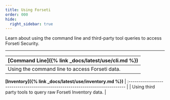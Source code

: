 ```yaml
---
title: Using Forseti
order: 000
hide:
  right_sidebar: true
---
```

Learn about using the command line and third-party tool queries to
access Forseti Security.

---

| **[Command Line]({% link _docs/latest/use/cli.md %})** |
| :---------------------------------------------------------------------------- |
| Using the command line to access Forseti data. |

**[Inventory]({% link _docs/latest/use/inventory.md %})**
| :---------------------------------------------------------------------------- |
| Using third party tools to query raw Forseti Inventory data. |

